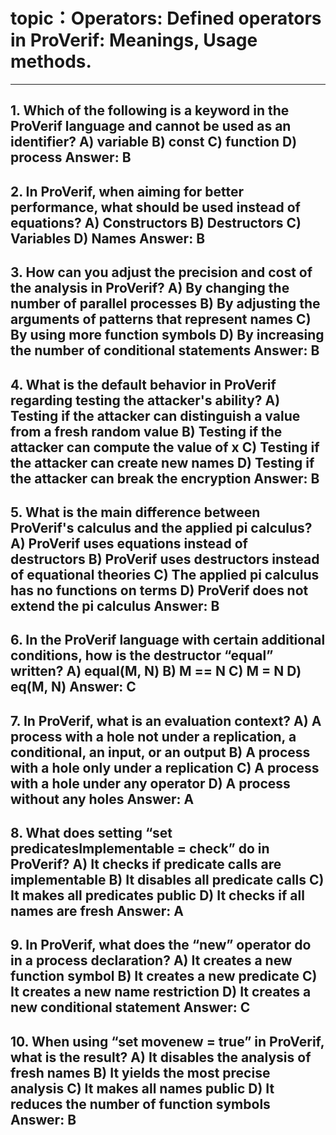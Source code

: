 # topic：Operators: Defined operators in ProVerif: Meanings, Usage methods.

---
**1. Which of the following is a keyword in the ProVerif language and cannot be used as an identifier?**
A) variable
B) const
C) function
D) process
**Answer:** B
---
**2. In ProVerif, when aiming for better performance, what should be used instead of equations?**
A) Constructors
B) Destructors
C) Variables
D) Names
**Answer:** B
---
**3. How can you adjust the precision and cost of the analysis in ProVerif?**
A) By changing the number of parallel processes
B) By adjusting the arguments of patterns that represent names
C) By using more function symbols
D) By increasing the number of conditional statements
**Answer:** B
---
**4. What is the default behavior in ProVerif regarding testing the attacker's ability?**
A) Testing if the attacker can distinguish a value from a fresh random value
B) Testing if the attacker can compute the value of x
C) Testing if the attacker can create new names
D) Testing if the attacker can break the encryption
**Answer:** B
---
**5. What is the main difference between ProVerif's calculus and the applied pi calculus?**
A) ProVerif uses equations instead of destructors
B) ProVerif uses destructors instead of equational theories
C) The applied pi calculus has no functions on terms
D) ProVerif does not extend the pi calculus
**Answer:** B
---
**6. In the ProVerif language with certain additional conditions, how is the destructor “equal” written?**
A) equal(M, N)
B) M == N
C) M = N
D) eq(M, N)
**Answer:** C
---
**7. In ProVerif, what is an evaluation context?**
A) A process with a hole not under a replication, a conditional, an input, or an output
B) A process with a hole only under a replication
C) A process with a hole under any operator
D) A process without any holes
**Answer:** A
---
**8. What does setting “set predicatesImplementable = check” do in ProVerif?**
A) It checks if predicate calls are implementable
B) It disables all predicate calls
C) It makes all predicates public
D) It checks if all names are fresh
**Answer:** A
---
**9. In ProVerif, what does the “new” operator do in a process declaration?**
A) It creates a new function symbol
B) It creates a new predicate
C) It creates a new name restriction
D) It creates a new conditional statement
**Answer:** C
---
**10. When using “set movenew = true” in ProVerif, what is the result?**
A) It disables the analysis of fresh names
B) It yields the most precise analysis
C) It makes all names public
D) It reduces the number of function symbols
**Answer:** B
---